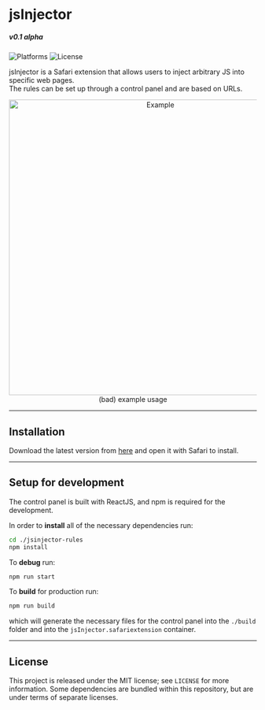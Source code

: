 # jsInjector
##### v0.1 alpha
![Platforms](https://img.shields.io/badge/platform-Safari-lightgrey.svg) ![License](https://img.shields.io/badge/license-MIT-blue.svg)

jsInjector is a Safari extension that allows users to inject arbitrary JS into specific web pages.\
The rules can be set up through a control panel and are based on URLs.

<p align="center">
  <img alt="Example" src="https://i.imgur.com/vGLLRLC.png" width="auto" height="600">
  <br/>
  (bad) example usage
</p>

---
## Installation
Download the latest version from [here](https://github.com/carlo-/jsinjector/releases) and open it with Safari to install.

---
## Setup for development
The control panel is built with ReactJS, and npm is required for the development.

In order to **install** all of the necessary dependencies run:
```bash
cd ./jsinjector-rules
npm install
```

To **debug** run:
```bash
npm run start
```

To **build** for production run:
```bash
npm run build
```
which will generate the necessary files for the control panel into the `./build` folder and into the `jsInjector.safariextension` container.

---
## License
This project is released under the MIT license; see `LICENSE` for more information. Some dependencies are bundled within this repository, but are under terms of separate licenses.
